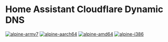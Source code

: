 # Home Assistant Cloudflare Dynamic DNS

[![alpine-armv7](https://img.shields.io/badge/armv7-yes-brightgreen)](https://alpinelinux.org/releases/)
[![alpine-aarch64](https://img.shields.io/badge/aarch64-yes-brightgreen)](https://alpinelinux.org/releases/)
[![alpine-amd64](https://img.shields.io/badge/amd64-yes-brightgreen)](https://alpinelinux.org/releases/)
[![alpine-i386](https://img.shields.io/badge/i386-yes-brightgreen)](https://alpinelinux.org/releases/)
